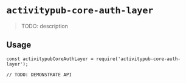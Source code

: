 # `activitypub-core-auth-layer`

> TODO: description

## Usage

```
const activitypubCoreAuthLayer = require('activitypub-core-auth-layer');

// TODO: DEMONSTRATE API
```
